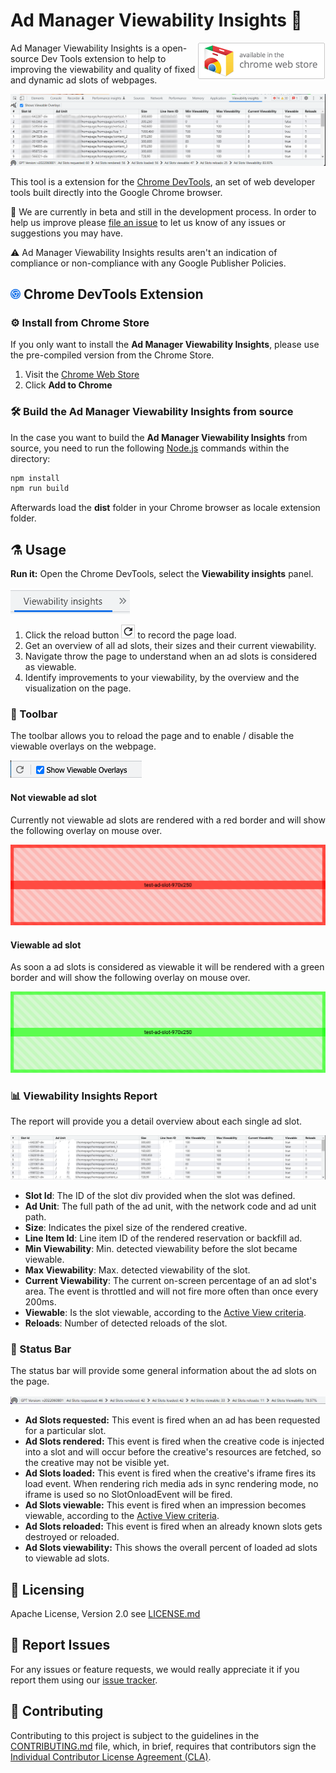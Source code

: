 # Ad Manager Viewability Insights 🚀

[<img
src="examples/chrome_webstore.png" align="right"
alt="Available in the Chrome Web Store">](https://chrome.google.com/webstore/detail/ad-manager-viewability-insights/ahnljpdlfbmbhfabicjhfpaahfpedgfn)

Ad Manager Viewability Insights is a open-source Dev Tools extension to help to improving the viewability and quality of fixed and dynamic ad slots of webpages.

![Example image of the extension](examples/viewability-insights.png)

This tool is a extension for the [Chrome DevTools](https://developer.chrome.com/docs/devtools/), an set of web developer tools built directly into the Google Chrome browser.

🧪 We are currently in beta and still in the development process. In order to help us improve please [file an issue](https://github.com/googleads/googleads-viewability-insights-extension/issues) to let us know of any issues or suggestions you may have.

⚠️ Ad Manager Viewability Insights results aren't an indication of compliance or non-compliance with any Google Publisher Policies.

## ![🔨](examples/chrome_devtools.png) Chrome DevTools Extension

### ⚙️ Install from Chrome Store

If you only want to install the **Ad Manager Viewability Insights**, please use the
pre-compiled version from the Chrome Store.

1. Visit the [Chrome Web Store][chrome_store]
2. Click **Add to Chrome**

### 🛠️ Build the **Ad Manager Viewability Insights** from source

In the case you want to build the **Ad Manager Viewability Insights** from source, you need to run the following [Node.js][node.js] commands within the directory:

```sh
npm install
npm run build
```

Afterwards load the **dist** folder in your Chrome browser as locale extension folder.

## ⚗️ Usage

**Run it:** Open the Chrome DevTools, select the **Viewability insights** panel.

![Example image of the viewability insights panel](examples/viewability-insights-button.png)

1. Click the reload button ![button with reload symbol](examples/reload_button.png) to record the page load.
2. Get an overview of all ad slots, their sizes and their current viewability.
3. Navigate throw the page to understand when an ad slots is considered as viewable.
4. Identify improvements to your viewability, by the overview and the visualization on the page.

### 🧰 Toolbar

The toolbar allows you to reload the page and to enable / disable the viewable overlays on the webpage.

![Example image of the toolbar](examples/tool-bar.png)

#### Not viewable ad slot

Currently not viewable ad slots are rendered with a red border and will show the following overlay on mouse over.

![Example image of not viewable ad slot](examples/ad_slot_no_viewable.png)

#### Viewable ad slot

As soon a ad slots is considered as viewable it will be rendered with a green border and will show the following overlay on mouse over.

![Example image of not viewable ad slot](examples/ad_slot_viewable.png)

### 📊 Viewability Insights Report

The report will provide you a detail overview about each single ad slot.

![Example image of the report](examples/report.png)

- **Slot Id**: The ID of the slot div provided when the slot was defined.
- **Ad Unit**: The full path of the ad unit, with the network code and ad unit path.
- **Size**: Indicates the pixel size of the rendered creative.
- **Line Item Id**: Line item ID of the rendered reservation or backfill ad.
- **Min Viewability**: Min. detected viewability before the slot became viewable.
- **Max Viewability**: Max. detected viewability of the slot.
- **Current Viewability**: The current on-screen percentage of an ad slot's area. The event is throttled and will not fire more often than once every 200ms.
- **Viewable**: Is the slot viewable, according to the [Active View criteria](https://support.google.com/admanager/answer/4524488).
- **Reloads**: Number of detected reloads of the slot.

### 🔎 Status Bar

The status bar will provide some general information about the ad slots on the page.

![Example image of the status bar](examples/status-bar.png)

- **Ad Slots requested:** This event is fired when an ad has been requested for a particular slot.
- **Ad Slots rendered:** This event is fired when the creative code is injected into a slot and will occur before the creative's resources are fetched, so the creative may not be visible yet.
- **Ad Slots loaded:** This event is fired when the creative's iframe fires its load event. When rendering rich media ads in sync rendering mode, no iframe is used so no SlotOnloadEvent will be fired.
- **Ad Slots viewable:** This event is fired when an impression becomes viewable, according to the [Active View criteria](https://support.google.com/admanager/answer/4524488).
- **Ad Slots reloaded:** This event is fired when an already known slots gets destroyed or reloaded.
- **Ad Slots viewability:** This shows the overall percent of loaded ad slots to viewable ad slots.

## 📜 Licensing

Apache License, Version 2.0 see [LICENSE.md](LICENSE.md)

## 🐛 Report Issues

For any issues or feature requests, we would really appreciate it if you report
them using our [issue tracker](https://github.com/googleads/googleads-viewability-insights-extension/issues).

## 🤝 Contributing

Contributing to this project is subject to the guidelines in the
[CONTRIBUTING.md](CONTRIBUTING.md) file, which, in brief, requires that
contributors sign the [Individual Contributor License Agreement (CLA)][cla].

[cla]: https://cla.developers.google.com/
[chrome_store]: https://chrome.google.com/webstore/detail/ad-manager-viewability-insights/ahnljpdlfbmbhfabicjhfpaahfpedgfn
[node.js]: https://nodejs.org/en/
